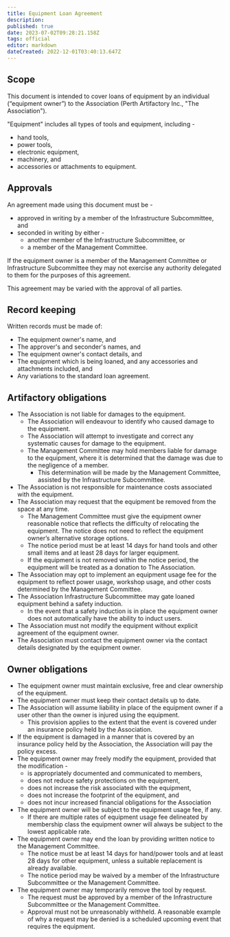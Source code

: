 ```yaml
---
title: Equipment Loan Agreement
description: 
published: true
date: 2023-07-02T09:28:21.158Z
tags: official
editor: markdown
dateCreated: 2022-12-01T03:40:13.647Z
---
```


## Scope

This document is intended to cover loans of equipment by an individual (“equipment owner”) to the Association (Perth Artifactory Inc., "The Association").

"Equipment" includes all types of tools and equipment, including -

* hand tools,
* power tools,
* electronic equipment,
* machinery, and
* accessories or attachments to equipment.

## Approvals

An agreement made using this document must be -

* approved in writing by a member of the Infrastructure Subcommittee, and
* seconded in writing by either -
  * another member of the Infrastructure Subcommittee, or
  * a member of the Management Committee.

If the equipment owner is a member of the Management Committee or Infrastructure Subcommittee they may not exercise any authority delegated to them for the purposes of this agreement.

This agreement may be varied with the approval of all parties.

## Record keeping

Written records must be made of:

* The equipment owner's name, and
* The approver's and seconder's names, and
* The equipment owner's contact details, and
* The equipment which is being loaned, and any accessories and attachments included, and
* Any variations to the standard loan agreement.

## Artifactory obligations

* The Association is not liable for damages to the equipment.
  * The Association will endeavour to identify who caused damage to the equipment.
  * The Association will attempt to investigate and correct any systematic causes for damage to the equipment.
  * The Management Committee may hold members liable for damage to the equipment, where it is determined that the damage was due to the negligence of a member.
    * This determination will be made by the Management Committee, assisted by the Infrastructure Subcommittee.
* The Association is not responsible for maintenance costs associated with the equipment.
* The Association may request that the equipment be removed from the space at any time.
  * The Management Committee must give the equipment owner reasonable notice that reflects the difficulty of relocating the equipment. The notice does not need to reflect the equipment owner’s alternative storage options.
  * The notice period must be at least 14 days for hand tools and other small items and at least 28 days for larger equipment.
  * If the equipment is not removed within the notice period, the equipment will be treated as a donation to The Association.
* The Association may opt to implement an equipment usage fee for the equipment to reflect power usage, workshop usage, and other costs determined by the Management Committee.
* The Association Infrastructure Subcommittee may gate loaned equipment behind a safety induction.
  * In the event that a safety induction is in place the equipment owner does not automatically have the ability to induct users.
* The Association must not modify the equipment without explicit agreement of the equipment owner.
* The Association must contact the equipment owner via the contact details designated by the equipment owner.

## Owner obligations

* The equipment owner must maintain exclusive, free and clear ownership of the equipment.
* The equipment owner must keep their contact details up to date.
* The Association will assume liability in place of the equipment owner if a user other than the owner is injured using the equipment.
  * This provision applies to the extent that the event is covered under an insurance policy held by the Association.
* If the equipment is damaged in a manner that is covered by an insurance policy held by the Association, the Association will pay the policy excess.
* The equipment owner may freely modify the equipment, provided that the modification -
  * is appropriately documented and communicated to members,
  * does not reduce safety protections on the equipment,
  * does not increase the risk associated with the equipment,
  * does not increase the footprint of the equipment, and
  * does not incur increased financial obligations for the Association
* The equipment owner will be subject to the equipment usage fee, if any.
  * If there are multiple rates of equipment usage fee delineated by membership class the equipment owner will always be subject to the lowest applicable rate.
* The equipment owner may end the loan by providing written notice to the Management Committee.
  * The notice must be at least 14 days for hand/power tools and at least 28 days for other equipment, unless a suitable replacement is already available.
  * The notice period may be waived by a member of the Infrastructure Subcommittee or the Management Committee.
* The equipment owner may temporarily remove the tool by request.
  * The request must be approved by a member of the Infrastructure Subcommittee or the Management Committee.
  * Approval must not be unreasonably withheld. A reasonable example of why a request may be denied is a scheduled upcoming event that requires the equipment.
